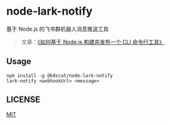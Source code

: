 # node-lark-notify

基于 Node.js 的飞书群机器人消息推送工具

> 文章：[《如何基于 Node.js 构建并发布一个 CLI 命令行工具》](https://k8scat.com/posts/node/build-cli/)

## Usage

```shell
npm install -g @k8scat/node-lark-notify
lark-notify <webhookUrl> <message>
```

## LICENSE

[MIT](./LICENSE)
